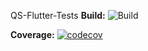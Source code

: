 QS-Flutter-Tests
<b>Build:</b> ![Build](https://github.com/Hvitureira/QS-Flutter-Tests/actions/workflows/actions-main.yaml/badge.svg)

<b>Coverage:</b> [![codecov](https://codecov.io/gh/Hvitureira/QS-Flutter-Tests/branch/master/graph/badge.svg?token=LGL13GG0JE)](https://codecov.io/gh/Hvitureira/QS-Flutter-Tests)
